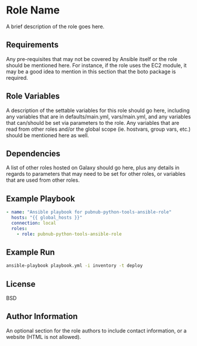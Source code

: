 Role Name
=========

A brief description of the role goes here.

Requirements
------------

Any pre-requisites that may not be covered by Ansible itself or the role should be mentioned here. For instance, if the role uses the EC2 module, it may be a good idea to mention in this section that the boto package is required.

Role Variables
--------------

A description of the settable variables for this role should go here, including any variables that are in defaults/main.yml, vars/main.yml, and any variables that can/should be set via parameters to the role. Any variables that are read from other roles and/or the global scope (ie. hostvars, group vars, etc.) should be mentioned here as well.

Dependencies
------------

A list of other roles hosted on Galaxy should go here, plus any details in regards to parameters that may need to be set for other roles, or variables that are used from other roles.

Example Playbook
----------------

```yaml
- name: "Ansible playbook for pubnub-python-tools-ansible-role"
  hosts: "{{ global_hosts }}"
  connection: local
  roles:
    - role: pubnub-python-tools-ansible-role
```

Example Run
-----------

```bash
ansible-playbook playbook.yml -i inventory -t deploy 
```

License
-------

BSD

Author Information
------------------

An optional section for the role authors to include contact information, or a website (HTML is not allowed).
